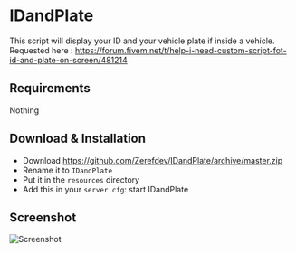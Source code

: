 # IDandPlate
This script will display your ID and your vehicle plate if inside a vehicle.
Requested here : https://forum.fivem.net/t/help-i-need-custom-script-fot-id-and-plate-on-screen/481214

## Requirements
Nothing

## Download & Installation

- Download https://github.com/Zerefdev/IDandPlate/archive/master.zip
- Rename it to `IDandPlate`
- Put it in the `resources` directory
- Add this in your `server.cfg`: 
  start IDandPlate


## Screenshot



![Screenshot](https://i.imgur.com/ddXvcFV.jpg "Screenshot")

